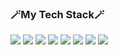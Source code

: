 ### 🪄My Tech Stack🪄
<img src="https://img.shields.io/badge/Python-3766AB?style=for-the-badge&logo=Python&logoColor=white"/></a>
<img src="https://img.shields.io/badge/HTML5-E34F26?style=for-the-badge&logo=HTML5&logoColor=white"/></a>
<img src="https://img.shields.io/badge/CSS3-1572B6?style=for-the-badge&logo=CSS3&logoColor=white"/></a>
<img src="https://img.shields.io/badge/JavaScript-F7DF1E?style=for-the-badge&logo=JavaScript&logoColor=white"/></a>
<img src="https://img.shields.io/badge/TypeScript-3178C6?style=for-the-badge&logo=TypeScript&logoColor=white"/></a>
<img src="https://img.shields.io/badge/React-61DAFB?style=for-the-badge&logo=React&logoColor=white"/></a>
<img src="https://img.shields.io/badge/Node.js-3F54A3?style=for-the-badge&logo=Node.js&logoColor=white"/></a>
<img src="https://img.shields.io/badge/Amazon EC2-FF9900E?style=for-the-badge&logo=Amazon EC2&logoColor=white"/></a>
